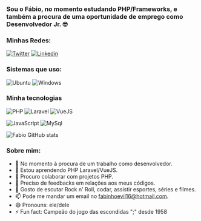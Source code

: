 
### Sou o Fábio, no momento estudando PHP/Frameworks, e também a procura de uma oportunidade de emprego como Desenvolvedor Jr. 🤓

### Minhas Redes:

[![Twitter](https://img.shields.io/badge/Twitter-1DA1F2?style=for-the-badge&logo=twitter&logoColor=white)](https://twitter.com/Fabinhoizzy) [![Linkedin](https://img.shields.io/badge/LinkedIn-0077B5?style=for-the-badge&logo=linkedin&logoColor=white)](https://www.linkedin.com/in/fabiosilvaalves90/)
### Sistemas que uso: 
 ![Ubuntu](https://img.shields.io/badge/Ubuntu-E95420?style=for-the-badge&logo=ubuntu&logoColor=white) ![Windows](https://img.shields.io/badge/Windows-0078D6?style=for-the-badge&logo=windows&logoColor=white) 
 ### Minha tecnologias
 ![PHP](https://img.shields.io/badge/PHP-777BB4?style=for-the-badge&logo=php&logoColor=white) ![Laravel](https://img.shields.io/badge/Laravel-FF2D20?style=for-the-badge&logo=laravel&logoColor=white) ![VueJS](https://img.shields.io/badge/Vue.js-35495E?style=for-the-badge&logo=vue.js&logoColor=4FC08D)

 ![JavaScript](https://img.shields.io/badge/JavaScript-F7DF1E?style=for-the-badge&logo=javascript&logoColor=black) ![MySql](https://img.shields.io/badge/MySQL-00000F?style=for-the-badge&logo=mysql&logoColor=white)


![Fabio GitHub stats](https://github-readme-stats.vercel.app/api?username=fabinhoizzy&show_icons=true&theme=radical)

### Sobre mim:
- 🔭 No momento à procura de um trabalho como desenvolvedor.  
- 🌱 Estou aprendendo PHP Laravel/VueJS.
- 👯 Procuro colaborar com projetos PHP.
- 🤔 Preciso de feedbacks em relações aos meus códigos.
- 💬 Gosto de escutar Rock n' Roll, codar, assistir esportes, séries e filmes.
- 📫 Pode me mandar um email no fabinhoevil16@hotmail.com.  
- 😄 Pronouns: ele/dele
- ⚡ Fun fact: Campeão do jogo das escondidas ";" desde 1958
